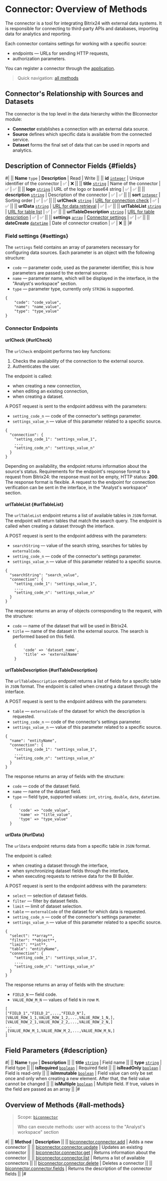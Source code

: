 # Connector: Overview of Methods

The connector is a tool for integrating Bitrix24 with external data systems. It is responsible for connecting to third-party APIs and databases, importing data for analytics and reporting.

Each connector contains settings for working with a specific source:
- endpoints — URLs for sending HTTP requests,
- authorization parameters.

You can register a connector through the [application](../../app-installation/index.md).

> Quick navigation: [all methods](#all-methods)

## Connector's Relationship with Sources and Datasets

The connector is the top level in the data hierarchy within the BIconnector module:
- **Connector** establishes a connection with an external data source.
- **Source** defines which specific data is available from the connected service.
- **Dataset** forms the final set of data that can be used in reports and analytics.

## Description of Connector Fields {#fields}

#|
|| **Name**
`type` | **Description** | Read | Write ||
|| **id**
[`integer`](../../data-types.md) | Unique identifier of the connector | ✅ | ❌ ||
|| **title**
[`string`](../../data-types.md) | Name of the connector | ✅ | ✅ ||
|| **logo**
[`string`](../../data-types.md) | URL of the logo or base64 string | ✅ | ✅ ||
|| **description**
[`string`](../../data-types.md) | Description of the connector | ✅ | ✅ ||
|| **sort**
[`integer`](../../data-types.md) | Sorting order | ✅ | ✅ ||
|| **urlCheck**
[`string`](../../data-types.md) | [URL for connection check](#urlCheck) | ✅ | ✅ ||
|| **urlData**
[`string`](../../data-types.md) | [URL for data retrieval](#urlData) | ✅ | ✅ ||
|| **urlTableList**
[`string`](../../data-types.md) | [URL for table list](#urlTableList) | ✅ | ✅ ||
|| **urlTableDescription**
[`string`](../../data-types.md) | [URL for table description](#urlTableDescription) | ✅ | ✅ ||
|| **settings**
[`array`](../../data-types.md) | [Connector settings](#settings) | ✅ | ✅ ||
|| **dateCreate**
[`datetime`](../../data-types.md) | Date of connector creation | ✅ | ❌ ||
|#

### Field settings {#settings}

The `settings` field contains an array of parameters necessary for configuring data sources. Each parameter is an object with the following structure:

- `code` — parameter code, used as the parameter identifier, this is how parameters are passed to the external source.
- `name` — parameter name, which will be displayed in the interface, in the "Analyst's workspace" section.
- `type` — parameter type, currently only `STRING` is supported.

```
{
    "code": "code_value",
    "name": "name_value",
    "type": "type_value"
}
```

### Connector Endpoints

#### urlCheck {#urlCheck}

The `urlCheck` endpoint performs two key functions:

1. Checks the availability of the connection to the external source.
2. Authenticates the user.

The endpoint is called:

- when creating a new connection,
- when editing an existing connection,
- when creating a dataset.

A POST request is sent to the endpoint address with the parameters:

- `setting_code_n` — code of the connector's settings parameter.
- `settings_value_n` — value of this parameter related to a specific source.

```
{
  "connection": {
    "setting_code_1": "settings_value_1",
    ...,
    "setting_code_n": "settings_value_n"
  }
}
```

Depending on availability, the endpoint returns information about the source's status. Requirements for the endpoint's response format to a request from Bitrix24: the response must not be empty, HTTP status: **200**. The response format is flexible.
A request to the endpoint for connection verification can be sent in the interface, in the "Analyst's workspace" section.

#### urlTableList {#urlTableList}

The `urlTableList` endpoint returns a list of available tables in `JSON` format. The endpoint will return tables that match the search query. The endpoint is called when creating a dataset through the interface.

A POST request is sent to the endpoint address with the parameters:

- `searchString` — value of the search string, searches for tables by `externalCode`.
- `setting_code_n` — code of the connector's settings parameter.
- `settings_value_n` — value of this parameter related to a specific source.

```
{
  "searchString": "search_value",
  "connection": {
    "setting_code_1": "settings_value_1",
    ...,
    "setting_code_n": "settings_value_n"
  }
}
```

The response returns an array of objects corresponding to the request, with the structure:

- `code` — name of the dataset that will be used in Bitrix24.
- `title` — name of the dataset in the external source. The search is performed based on this field.

```
	{
	    'code' => 'dataset_name',
	    'title' => 'externalName'
	}
```

#### urlTableDescription {#urlTableDescription}

The `urlTableDescription` endpoint returns a list of fields for a specific table in `JSON` format. The endpoint is called when creating a dataset through the interface.

A POST request is sent to the endpoint address with the parameters:

- `table` — `externalCode` of the dataset for which the description is requested.
- `setting_code_n` — code of the connector's settings parameter.
- `settings_value_n` — value of this parameter related to a specific source.

```
{
  "name": "entityName",
  "connection": {
    "setting_code_1": "settings_value_1",
    ...,
    "setting_code_n": "settings_value_n"
  }
}
```

The response returns an array of fields with the structure:
- `code` — code of the dataset field.
- `name` — name of the dataset field.
- `type` — field type, supported values: `int`, `string`, `double`, `date`, `datetime`.

```
  {
      'code' => "code_value",
      'name' => "title_value",
      'type' => "type_value"
  }
```

#### urlData {#urlData}

The `urlData` endpoint returns data from a specific table in `JSON` format.

The endpoint is called:
- when creating a dataset through the interface,
- when synchronizing dataset fields through the interface,
- when executing requests to retrieve data for the BI Builder.

A POST request is sent to the endpoint address with the parameters:

- `select` — selection of dataset fields.
- `filter` — filter by dataset fields.
- `limit` — limit of dataset selection.
- `table` — `externalCode` of the dataset for which data is requested.
- `setting_code_n` — code of the connector's settings parameter.
- `settings_value_n` — value of this parameter related to a specific source.

```
{
  "select": **array**,
  "filter": **object**,
  "limit": **int**,
  "table": "entityName",
  "connection": {
    "setting_code_1": "settings_value_1",
    ...,
    "setting_code_n": "settings_value_n"
  }
}
```

The response returns an array of fields with the structure:

- `FIELD_N` — field code.
- `VALUE_ROW_M_N` — values of field `N` in row `M`.

```
[
["FIELD_1","FIELD_2",...,"FIELD_N"],
[VALUE_ROW_1_1,VALUE_ROW_1_2,...,VALUE_ROW_1_N,],
[VALUE_ROW_2_1,VALUE_ROW_2_2,...,VALUE_ROW_2_N,]
...
,[VALUE_ROW_M_1,VALUE_ROW_M_2,...,VALUE_ROW_M_N,]
]
```

## Field Parameters {#description}

#|
|| **Name**
`type` | **Description** ||
|| **title**
[`string`](../../data-types.md) | Field name ||
|| **type**
[`string`](../../data-types.md) | Field type ||
|| **isRequired**
[`boolean`](../../data-types.md) | Required field ||
|| **isReadOnly**
[`boolean`](../../data-types.md) | Field is read-only ||
|| **isImmutable**
[`boolean`](../../data-types.md) | Field value can only be set once and only when creating a new element. After that, the field value cannot be changed ||
|| **isMultiple**
[`boolean`](../../data-types.md) | Multiple field. If true, values in the field are passed as an array ||
|#

## Overview of Methods {#all-methods}

> Scope: [`biconnector`](../../scopes/permissions.md)
>
> Who can execute methods: user with access to the "Analyst's workspace" section

#|
|| **Method** | **Description** ||
|| [biconnector.connector.add](./biconnector-connector-add.md) | Adds a new connector ||
|| [biconnector.connector.update](./biconnector-connector-update.md) | Updates an existing connector ||
|| [biconnector.connector.get](./biconnector-connector-get.md) | Returns information about the connector ||
|| [biconnector.connector.list](./biconnector-connector-list.md) | Returns a list of available connectors ||
|| [biconnector.connector.delete](./biconnector-connector-delete.md) | Deletes a connector ||
|| [biconnector.connector.fields](./biconnector-connector-fields.md) | Returns the description of the connector fields ||
|#